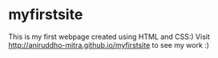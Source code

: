 # myfirstsite
This is my first webpage created using HTML and CSS:)
Visit http://aniruddho-mitra.github.io/myfirstsite to see my work :)
